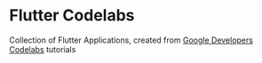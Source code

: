 # Flutter Codelabs

Collection of Flutter Applications, created from [Google Developers Codelabs](https://codelabs.developers.google.com/?product=flutter) tutorials

